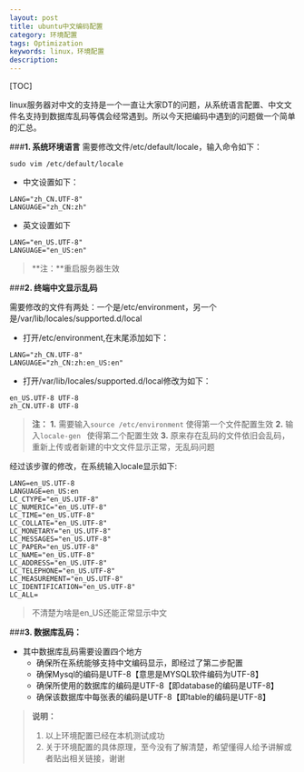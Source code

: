 ```yaml
---
layout: post
title: ubuntu中文编码配置
category: 环境配置
tags: Optimization
keywords: linux，环境配置
description: 
---
```



[TOC]


 linux服务器对中文的支持是一个一直让大家DT的问题，从系统语言配置、中文文件名支持到数据库乱码等偶会经常遇到。所以今天把编码中遇到的问题做一个简单的汇总。

###**1. 系统环境语言**
 需要修改文件/etc/default/locale，输入命令如下：

```
sudo vim /etc/default/locale
```

- 中文设置如下：

```
LANG="zh_CN.UTF-8"
LANGUAGE="zh_CN:zh"
```

- 英文设置如下

```
LANG="en_US.UTF-8"
LANGUAGE="en_US:en"
```

>    **注：**重启服务器生效


###**2. 终端中文显示乱码**

 需要修改的文件有两处：一个是/etc/environment，另一个是/var/lib/locales/supported.d/local

- 打开/etc/environment,在末尾添加如下：

```
LANG="zh_CN.UTF-8"
LANGUAGE="zh_CN:zh:en_US:en"
```

-  打开/var/lib/locales/supported.d/local修改为如下：

```
en_US.UTF-8 UTF-8
zh_CN.UTF-8 UTF-8
```

>    **注：**
>     **1.** 需要输入`source /etc/environment` 使得第一个文件配置生效
>     **2.** 输入`locale-gen ` 使得第二个配置生效
>     **3.** 原来存在乱码的文件依旧会乱码，重新上传或者新建的中文文件显示正常，无乱码问题

经过该步骤的修改，在系统输入locale显示如下:

```
LANG=en_US.UTF-8
LANGUAGE=en_US:en
LC_CTYPE="en_US.UTF-8"
LC_NUMERIC="en_US.UTF-8"
LC_TIME="en_US.UTF-8"
LC_COLLATE="en_US.UTF-8"
LC_MONETARY="en_US.UTF-8"
LC_MESSAGES="en_US.UTF-8"
LC_PAPER="en_US.UTF-8"
LC_NAME="en_US.UTF-8"
LC_ADDRESS="en_US.UTF-8"
LC_TELEPHONE="en_US.UTF-8"
LC_MEASUREMENT="en_US.UTF-8"
LC_IDENTIFICATION="en_US.UTF-8"
LC_ALL=
```
>    不清楚为啥是en_US还能正常显示中文

###**3. 数据库乱码：**

- 其中数据库乱码需要设置四个地方
    -  确保所在系统能够支持中文编码显示，即经过了第二步配置
    -  确保Mysql的编码是UTF-8【意思是MYSQL软件编码为UTF-8】
    - 确保所使用的数据库的编码是UTF-8【即database的编码是UTF-8】
    - 确保该数据库中每张表的编码是UTF-8【即table的编码是UTF-8】


>   **说明：**
>    1. 以上环境配置已经在本机测试成功
>    2. 关于环境配置的具体原理，至今没有了解清楚，希望懂得人给予讲解或者贴出相关链接，谢谢
